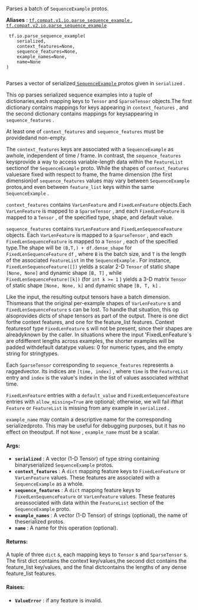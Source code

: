 Parses a batch of  `SequenceExample`  protos.

**Aliases** : [ `tf.compat.v1.io.parse_sequence_example` ](/api_docs/python/tf/io/parse_sequence_example), [ `tf.compat.v2.io.parse_sequence_example` ](/api_docs/python/tf/io/parse_sequence_example)

```
 tf.io.parse_sequence_example(
    serialized,
    context_features=None,
    sequence_features=None,
    example_names=None,
    name=None
)
 
```

Parses a vector of serialized[ `SequenceExample` ](https://tensorflow.google.cn/code/tensorflow/core/example/example.proto)protos given in  `serialized` .

This op parses serialized sequence examples into a tuple of dictionaries,each mapping keys to  `Tensor`  and  `SparseTensor`  objects.The first dictionary contains mappings for keys appearing in `context_features` , and the second dictionary contains mappings for keysappearing in  `sequence_features` .

At least one of  `context_features`  and  `sequence_features`  must be providedand non-empty.

The  `context_features`  keys are associated with a  `SequenceExample`  as awhole, independent of time / frame.  In contrast, the  `sequence_features`  keysprovide a way to access variable-length data within the  `FeatureList`  sectionof the  `SequenceExample`  proto.  While the shapes of  `context_features`  valuesare fixed with respect to frame, the frame dimension (the first dimension)of  `sequence_features`  values may vary between  `SequenceExample`  protos,and even between  `feature_list`  keys within the same  `SequenceExample` .

 `context_features`  contains  `VarLenFeature`  and  `FixedLenFeature`  objects.Each  `VarLenFeature`  is mapped to a  `SparseTensor` , and each  `FixedLenFeature` is mapped to a  `Tensor` , of the specified type, shape, and default value.

 `sequence_features`  contains  `VarLenFeature`  and  `FixedLenSequenceFeature` objects. Each  `VarLenFeature`  is mapped to a  `SparseTensor` , and each `FixedLenSequenceFeature`  is mapped to a  `Tensor` , each of the specified type.The shape will be  `(B,T,) + df.dense_shape`  for  `FixedLenSequenceFeature`  `df` , where  `B`  is the batch size, and  `T`  is the length of the associated `FeatureList`  in the  `SequenceExample` . For instance, `FixedLenSequenceFeature([])`  yields a scalar 2-D  `Tensor`  of static shape `[None, None]`  and dynamic shape  `[B, T]` , while `FixedLenSequenceFeature([k])`  (for  `int k >= 1` ) yields a 3-D matrix  `Tensor` of static shape  `[None, None, k]`  and dynamic shape  `[B, T, k]` .

Like the input, the resulting output tensors have a batch dimension. Thismeans that the original per-example shapes of  `VarLenFeature` s and `FixedLenSequenceFeature` s can be lost. To handle that situation, this op alsoprovides dicts of shape tensors as part of the output. There is one dict forthe context features, and one for the feature_list features. Context featuresof type  `FixedLenFeature` s will not be present, since their shapes are alreadyknown by the caller. In situations where the input 'FixedLenFeature`s are ofdifferent lengths across examples, the shorter examples will be padded withdefault datatype values: 0 for numeric types, and the empty string for stringtypes.

Each  `SparseTensor`  corresponding to  `sequence_features`  represents a raggedvector.  Its indices are  `[time, index]` , where  `time`  is the  `FeatureList` entry and  `index`  is the value's index in the list of values associated withthat time.

 `FixedLenFeature`  entries with a  `default_value`  and  `FixedLenSequenceFeature` entries with  `allow_missing=True`  are optional; otherwise, we will fail ifthat  `Feature`  or  `FeatureList`  is missing from any example in  `serialized` .

 `example_name`  may contain a descriptive name for the corresponding serializedproto. This may be useful for debugging purposes, but it has no effect on theoutput. If not  `None` ,  `example_name`  must be a scalar.

#### Args:
- **`serialized`** : A vector (1-D Tensor) of type string containing binaryserialized  `SequenceExample`  protos.
- **`context_features`** : A  `dict`  mapping feature keys to  `FixedLenFeature`  or `VarLenFeature`  values. These features are associated with a `SequenceExample`  as a whole.
- **`sequence_features`** : A  `dict`  mapping feature keys to `FixedLenSequenceFeature`  or  `VarLenFeature`  values. These features areassociated with data within the  `FeatureList`  section of the `SequenceExample`  proto.
- **`example_names`** : A vector (1-D Tensor) of strings (optional), the name of theserialized protos.
- **`name`** : A name for this operation (optional).


#### Returns:
A tuple of three  `dict` s, each mapping keys to  `Tensor` s and `SparseTensor` s. The first dict contains the context key/values,the second dict contains the feature_list key/values, and the final dictcontains the lengths of any dense feature_list features.

#### Raises:
- **`ValueError`** : if any feature is invalid.
